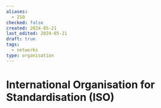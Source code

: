 ```yaml
---
aliases:
  - ISO
checked: false
created: 2024-05-21
last_edited: 2024-05-21
draft: true
tags:
  - networks
type: organisation
---
```

# International Organisation for Standardisation (ISO)
